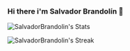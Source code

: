### Hi there  i'm Salvador Brandolín 👋

![SalvadorBrandolin's Stats](https://github-readme-stats.vercel.app/api?username=SalvadorBrandolin&theme=vue-dark&show_icons=true&hide_border=true&count_private=true)

![SalvadorBrandolin's Streak](https://github-readme-streak-stats.herokuapp.com/?user=SalvadorBrandolin&theme=vue-dark&hide_border=true)
